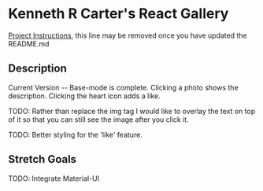# Kenneth R Carter's React Gallery

[Project Instructions](./INSTRUCTIONS.md), this line may be removed once you have updated the README.md

## Description

Current Version --
Base-mode is complete. Clicking a photo shows the description. Clicking the heart icon adds a like.

TODO: Rather than replace the img tag I would like to overlay the text on top of it so that you can still see the image after you click it.

TODO: Better styling for the 'like' feature.

## Stretch Goals

TODO: Integrate Material-UI
